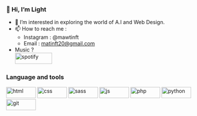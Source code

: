 ### 👋 Hi, I’m Light
- 👀 I’m interested in exploring the world of A.I and Web Design.
- 📫 How to reach me :
   - Instagram : @mawtinft
   - Email : matinft20@gmail.com
- Music ?
   <br> [<img src="https://img.shields.io/badge/Spotify-1ED760?&style=for-the-badge&logo=spotify&logoColor=white" alt="spotify" width="100" height="30">](https://open.spotify.com/playlist/3rmAzugyov4VI2xGLZgVFA?si=MmND9uRsTdGEo9fea-tx6w)
### Language and tools
<div>
   <img src="https://img.shields.io/badge/HTML5-E34F26?style=for-the-badge&logo=html5&logoColor=white" alt="html" width="80" height="30">
   <img src="https://img.shields.io/badge/CSS3-1572B6?style=for-the-badge&logo=css3&logoColor=white" alt="css" width="80" height="30">
   <img src="https://img.shields.io/badge/Sass-CC6699?style=for-the-badge&logo=sass&logoColor=white" alt="sass" width="80" height="30">
   <img src="https://img.shields.io/badge/JavaScript-323330?style=for-the-badge&logo=javascript&logoColor=F7DF1E" alt="js" width="80" height="30">
   <img src="https://img.shields.io/badge/PHP-777BB4?style=for-the-badge&logo=php&logoColor=white" alt="php" width="80" height="30">
   <img src="https://img.shields.io/badge/Python-FFD43B?style=for-the-badge&logo=python&logoColor=blue" alt="python" width="80" height="30">
   <img src="https://img.shields.io/badge/GIT-E44C30?style=for-the-badge&logo=git&logoColor=white" alt="git" width="80" height="30">
</div>

<!---
matinft7/matinft7 is a ✨ special ✨ repository because its `README.md` (this file) appears on your GitHub profile.
You can click the Preview link to take a look at your changes.
--->
